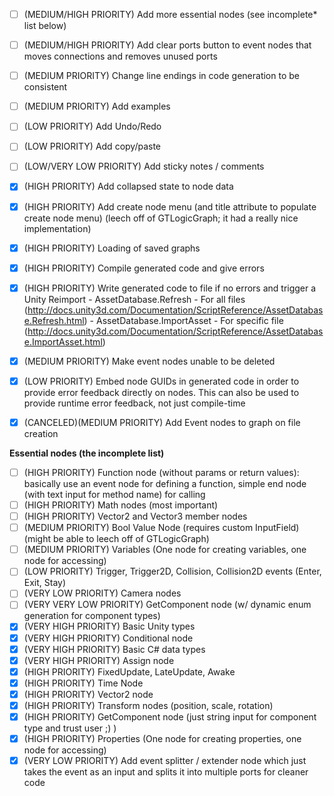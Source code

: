 - [ ] (MEDIUM/HIGH PRIORITY) Add more essential nodes (see incomplete* list below)
- [ ] (MEDIUM/HIGH PRIORITY) Add clear ports button to event nodes that moves connections and removes unused ports
- [ ] (MEDIUM PRIORITY) Change line endings in code generation to be consistent
- [ ] (MEDIUM PRIORITY) Add examples 
- [ ] (LOW PRIORITY) Add Undo/Redo
- [ ] (LOW PRIORITY) Add copy/paste
- [ ] (LOW/VERY LOW PRIORITY) Add sticky notes / comments
- [x] (HIGH PRIORITY) Add collapsed state to node data
- [x] (HIGH PRIORITY) Add create node menu (and title attribute to populate create node menu) (leech off of GTLogicGraph; it had a really nice implementation)
- [x] (HIGH PRIORITY) Loading of saved graphs
- [x] (HIGH PRIORITY) Compile generated code and give errors
- [x] (HIGH PRIORITY) Write generated code to file if no errors and trigger a Unity Reimport
        - AssetDatabase.Refresh - For all files (http://docs.unity3d.com/Documentation/ScriptReference/AssetDatabase.Refresh.html)
        - AssetDatabase.ImportAsset - For specific file (http://docs.unity3d.com/Documentation/ScriptReference/AssetDatabase.ImportAsset.html)
- [x] (MEDIUM PRIORITY) Make event nodes unable to be deleted
- [x] (LOW PRIORITY) Embed node GUIDs in generated code in order to provide error feedback directly on nodes. This can also be used to provide runtime error feedback, not just compile-time
- [x] (CANCELED)(MEDIUM PRIORITY) Add Event nodes to graph on file creation


**Essential nodes (the incomplete list)**
- [ ] (HIGH PRIORITY) Function node (without params or return values): basically use an event node for defining a function, simple end node (with text input for method name) for calling
- [ ] (HIGH PRIORITY) Math nodes (most important)
- [ ] (HIGH PRIORITY) Vector2 and Vector3 member nodes
- [ ] (MEDIUM PRIORITY) Bool Value Node (requires custom InputField) (might be able to leech off of GTLogicGraph)
- [ ] (MEDIUM PRIORITY) Variables (One node for creating variables, one node for accessing)
- [ ] (LOW PRIORITY) Trigger, Trigger2D, Collision, Collision2D events (Enter, Exit, Stay)
- [ ] (VERY LOW PRIORITY) Camera nodes
- [ ] (VERY VERY LOW PRIORITY) GetComponent node (w/ dynamic enum generation for component types)
- [x] (VERY HIGH PRIORITY) Basic Unity types
- [x] (VERY HIGH PRIORITY) Conditional node
- [x] (VERY HIGH PRIORITY) Basic C# data types
- [x] (VERY HIGH PRIORITY) Assign node
- [x] (HIGH PRIORITY) FixedUpdate, LateUpdate, Awake
- [x] (HIGH PRIORITY) Time Node
- [x] (HIGH PRIORITY) Vector2 node
- [x] (HIGH PRIORITY) Transform nodes (position, scale, rotation)
- [x] (HIGH PRIORITY) GetComponent node (just string input for component type and trust user ;) )
- [x] (HIGH PRIORITY) Properties (One node for creating properties, one node for accessing)
- [x] (VERY LOW PRIORITY) Add event splitter / extender node which just takes the event as an input and splits it into multiple ports for cleaner code